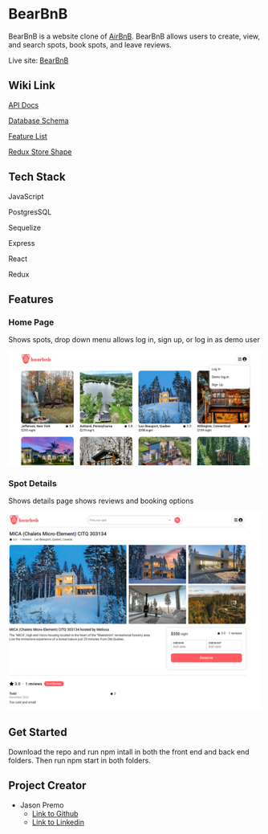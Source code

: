 # BearBnB

BearBnB is a website clone of [AirBnB](https://www.airbnb.com/). BearBnB allows users to create, view, and search spots, book spots, and leave reviews.

Live site: [BearBnB](https://bearbnb.onrender.com/)


## Wiki Link

[API Docs](https://github.com/jhpremo/bear--bnb/wiki/API-Documentation)

[Database Schema](https://github.com/jhpremo/bear--bnb/wiki/Database-Schema)

[Feature List](https://github.com/jhpremo/bear--bnb/wiki/Feature-list)

[Redux Store Shape](https://github.com/jhpremo/bear--bnb/wiki/Redux-Store-Shape)


## Tech Stack
JavaScript

PostgresSQL

Sequelize

Express

React

Redux

## Features

### Home Page
Shows spots, drop down menu allows log in, sign up, or log in as demo user

![home-page]

### Spot Details
Shows details page shows reviews and booking options

![spot-details]


[home-page]: ./wiki-files/spots-page.PNG
[spot-details]: ./wiki-files/spot-details.png
[reviews]: ./wiki-files/spot-details-review.png

## Get Started
Download the repo and run npm intall in both the front end and back end folders. Then run npm start in both folders.


## Project Creator
* Jason Premo
   * [Link to Github](https://github.com/jhpremo)
   * [Link to Linkedin](https://www.linkedin.com/in/jhpremo/)
